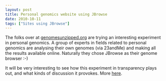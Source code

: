 ```yaml
---
layout: post
title: Personal genomics website using JBrowse
date: 2010-10-11
tags: ["Sites using JBrowse"]
---
```


The folks over at
[genomesunzipped.org](http://www.genomesunzipped.org/2010/10/our-genomes-unzipped.php)
are trying an interesting experiment in personal genomics. A group of experts in
fields related to personal genomics are analysing their own genomes (via
23andMe) and making all the results available online. Naturally they chose
JBrowse as their genome browser :-)

It will be very interesting to see how this experiment in transparency plays
out, and what kinds of discussion it provokes. More
[here](http://www.genomesunzipped.org/2010/10/our-genomes-unzipped.php).
